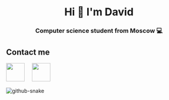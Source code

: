 <h1 align="center">Hi 👋 I'm David</h1>
<h3 align="center">Computer science student from Moscow 💻</h3>

<h2>Contact me</h2>

<a href="https://t.me/koftamainee"><img src="https://cdn-icons-png.flaticon.com/512/5968/5968804.png" width="50px"></a>
&nbsp;&nbsp;&nbsp;
<a href="mailto:koftamainee@gmail.com"><img src="https://cdn-icons-png.flaticon.com/512/5968/5968534.png" width="50px"></a>

<picture>
  <source media="(prefers-color-scheme: dark)" srcset="https://raw.githubusercontent.com/koftamainee/koftamainee/output/github-contribution-grid-snake-dark.svg" />
  <source media="(prefers-color-scheme: light)" srcset="https://raw.githubusercontent.com/koftamainee/koftamainee/output/github-contribution-grid-snake.svg" />
  <img alt="github-snake" src="github-snake.svg" />
</picture>

